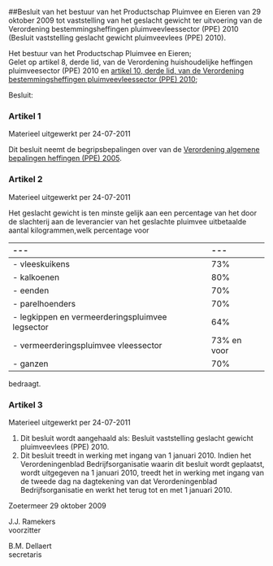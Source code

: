 <meta http-equiv='Content-Type' content='text/html; charset=utf-8' />

##Besluit van het bestuur van het Productschap Pluimvee en Eieren van 29 oktober 2009 tot vaststelling van het geslacht gewicht ter uitvoering van de Verordening bestemmingsheffingen pluimveevleessector (PPE) 2010 (Besluit vaststelling geslacht gewicht pluimveevlees (PPE) 2010).

Het bestuur van het Productschap Pluimvee en Eieren;  
Gelet op artikel 8, derde lid, van de Verordening huishoudelijke heffingen pluimveesector (PPE) 2010 en [artikel 10, derde lid, van de Verordening bestemmingsheffingen pluimveevleessector (PPE) 2010](../../../../../../../../../pbo/verordening/bestemmingsheffingen/pluimveevleessector/(ppe)/2010/BWBR0027211/README.md);

Besluit:    

### Artikel  1  
Materieel uitgewerkt per 24-07-2011 

Dit besluit neemt de begripsbepalingen over van de [Verordening algemene bepalingen heffingen (PPE) 2005](../../../../../../../../../pbo/verordening/algemene/bepalingen/heffingen/(ppe)/2005/BWBR0017350/README.md). 

### Artikel  2  
Materieel uitgewerkt per 24-07-2011 

Het geslacht gewicht is ten minste gelijk aan een percentage van het door de slachterij aan de leverancier van het geslachte pluimvee uitbetaalde aantal kilogrammen,welk percentage voor 

| --- | --- |
|:---|:---|
|- vleeskuikens |73% |
|- kalkoenen |80% |
|- eenden |70% |
|- parelhoenders |70% |
|- legkippen en vermeerderingspluimvee legsector |64% |
|- vermeerderingspluimvee vleessector |73% en voor |
|- ganzen |70% |

bedraagt.

### Artikel  3  
Materieel uitgewerkt per 24-07-2011 

1. Dit besluit wordt aangehaald als: Besluit vaststelling geslacht gewicht pluimveevlees (PPE) 2010.
2. Dit besluit treedt in werking met ingang van 1 januari 2010. Indien het Verordeningenblad Bedrijfsorganisatie waarin dit besluit wordt geplaatst, wordt uitgegeven na 1 januari 2010, treedt het in werking met ingang van de tweede dag na dagtekening van dat Verordeningenblad Bedrijfsorganisatie en werkt het terug tot en met 1 januari 2010.

Zoetermeer 
29 oktober 2009   

J.J. Ramekers  
voorzitter  

B.M. Dellaert  
secretaris    
